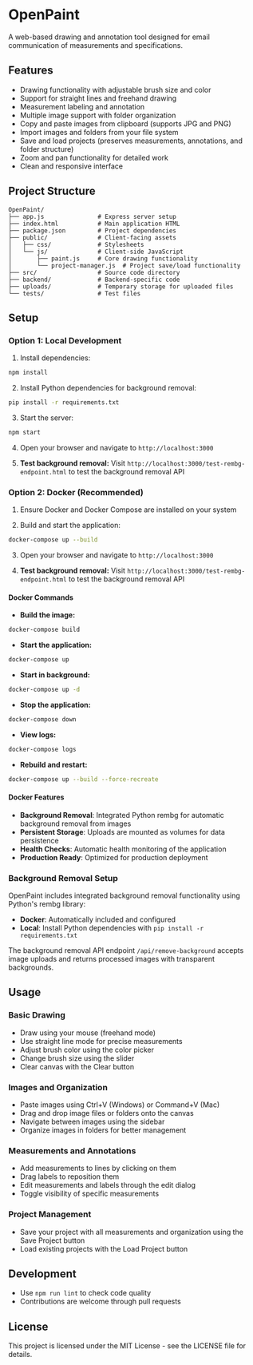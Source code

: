 # OpenPaint

A web-based drawing and annotation tool designed for email communication of measurements and specifications.

## Features

- Drawing functionality with adjustable brush size and color
- Support for straight lines and freehand drawing
- Measurement labeling and annotation
- Multiple image support with folder organization
- Copy and paste images from clipboard (supports JPG and PNG)
- Import images and folders from your file system
- Save and load projects (preserves measurements, annotations, and folder structure)
- Zoom and pan functionality for detailed work
- Clean and responsive interface

## Project Structure

```
OpenPaint/
├── app.js               # Express server setup
├── index.html           # Main application HTML
├── package.json         # Project dependencies
├── public/              # Client-facing assets
│   ├── css/             # Stylesheets
│   └── js/              # Client-side JavaScript
│       ├── paint.js     # Core drawing functionality
│       └── project-manager.js  # Project save/load functionality
├── src/                 # Source code directory
├── backend/             # Backend-specific code
├── uploads/             # Temporary storage for uploaded files
└── tests/               # Test files
```

## Setup

### Option 1: Local Development

1. Install dependencies:
```bash
npm install
```

2. Install Python dependencies for background removal:
```bash
pip install -r requirements.txt
```

3. Start the server:
```bash
npm start
```

4. Open your browser and navigate to `http://localhost:3000`

5. **Test background removal:** Visit `http://localhost:3000/test-rembg-endpoint.html` to test the background removal API

### Option 2: Docker (Recommended)

1. Ensure Docker and Docker Compose are installed on your system

2. Build and start the application:
```bash
docker-compose up --build
```

3. Open your browser and navigate to `http://localhost:3000`

4. **Test background removal:** Visit `http://localhost:3000/test-rembg-endpoint.html` to test the background removal API

#### Docker Commands

- **Build the image:**
```bash
docker-compose build
```

- **Start the application:**
```bash
docker-compose up
```

- **Start in background:**
```bash
docker-compose up -d
```

- **Stop the application:**
```bash
docker-compose down
```

- **View logs:**
```bash
docker-compose logs
```

- **Rebuild and restart:**
```bash
docker-compose up --build --force-recreate
```

#### Docker Features

- **Background Removal**: Integrated Python rembg for automatic background removal from images
- **Persistent Storage**: Uploads are mounted as volumes for data persistence
- **Health Checks**: Automatic health monitoring of the application
- **Production Ready**: Optimized for production deployment

### Background Removal Setup

OpenPaint includes integrated background removal functionality using Python's rembg library:

- **Docker**: Automatically included and configured
- **Local**: Install Python dependencies with `pip install -r requirements.txt`

The background removal API endpoint `/api/remove-background` accepts image uploads and returns processed images with transparent backgrounds.

## Usage

### Basic Drawing
- Draw using your mouse (freehand mode)
- Use straight line mode for precise measurements
- Adjust brush color using the color picker
- Change brush size using the slider
- Clear canvas with the Clear button

### Images and Organization
- Paste images using Ctrl+V (Windows) or Command+V (Mac)
- Drag and drop image files or folders onto the canvas
- Navigate between images using the sidebar
- Organize images in folders for better management

### Measurements and Annotations
- Add measurements to lines by clicking on them
- Drag labels to reposition them
- Edit measurements and labels through the edit dialog
- Toggle visibility of specific measurements

### Project Management
- Save your project with all measurements and organization using the Save Project button
- Load existing projects with the Load Project button

## Development

- Use `npm run lint` to check code quality
- Contributions are welcome through pull requests

## License

This project is licensed under the MIT License - see the LICENSE file for details.
